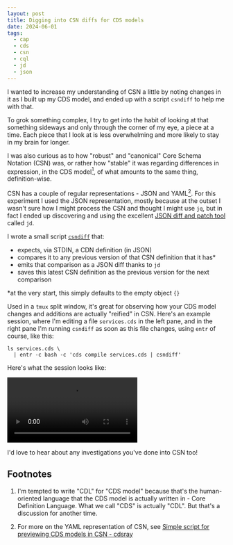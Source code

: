 ```yaml
---
layout: post
title: Digging into CSN diffs for CDS models
date: 2024-06-01
tags:
  - cap
  - cds
  - csn
  - cql
  - jd
  - json
---
```

I wanted to increase my understanding of CSN a little by noting changes in it as I built up my CDS model, and ended up with a script `csndiff` to help me with that.

To grok something complex, I try to get into the habit of looking at that something sideways and only through the corner of my eye, a piece at a time. Each piece that I look at is less overwhelming and more likely to stay in my brain for longer.

I was also curious as to how "robust" and "canonical" Core Schema Notation (CSN) was, or rather how "stable" it was regarding differences in expression, in the CDS model[<sup>1</sup>](#footnotes), of what amounts to the same thing, definition-wise. 

CSN has a couple of regular representations - JSON and YAML[<sup>2</sup>](#footnotes). For this experiment I used the JSON representation, mostly because at the outset I wasn't sure how I might process the CSN and thought I might use `jq`, but in fact I ended up discovering and using the excellent [JSON diff and patch tool](https://github.com/josephburnett/jd) called `jd`.

I wrote a small script [`csndiff`](https://github.com/qmacro/dotfiles/blob/main/scripts/csndiff) that:

- expects, via STDIN, a CDN definition (in JSON)
- compares it to any previous version of that CSN definition that it has\*
- emits that comparison as a JSON diff thanks to `jd`
- saves this latest CSN definition as the previous version for the next comparison

\*at the very start, this simply defaults to the empty object `{}`

Used in a `tmux` split window, it's great for observing how your CDS model changes and additions are actually "reified" in CSN. Here's an example session, where I'm editing a file `services.cds` in the left pane, and in the right pane I'm running `csndiff` as soon as this file changes, using `entr` of course, like this:

```shell
ls services.cds \
  | entr -c bash -c 'cds compile services.cds | csndiff'
```

Here's what the session looks like:

![demo](/images/2024/06/csndiff.mp4)

I'd love to hear about any investigations you've done into CSN too!

<a name="footnotes"></a>
## Footnotes

1) I'm tempted to write "CDL" for "CDS model" because that's the human-oriented language that the CDS model is actually written in - Core Definition Language. What we call "CDS" is actually "CDL". But that's a discussion for another time.

2) For more on the YAML representation of CSN, see [Simple script for previewing CDS models in CSN - cdsray](https://qmacro.org/blog/posts/2024/04/17/simple-script-for-previewing-cds-models-in-csn-cdsray/)
